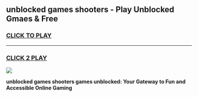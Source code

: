 
## unblocked games shooters - Play Unblocked Gmaes & Free
<h3>
<a href="https://news.freeplayer.one?title=unblocked_games_shooters&ref=23F">CLICK TO PLAY</a></h3>
<hr>

<h3>
<a href="https://news.freeplayer.one?title=unblocked_games_shooters&ref=23F">CLICK 2 PLAY</a>
  
</h3>

<a href="https://news.freeplayer.one?title=unblocked_games_shooters&ref=23F/"><img src="https://clearcache.store/games.png"></a>


**unblocked games shooters games unblocked: Your Gateway to Fun and Accessible Online Gaming**
